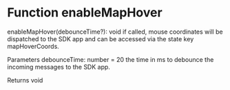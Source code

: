 # Function enableMapHover

enableMapHover(debounceTime?): void
if called, mouse coordinates will be dispatched to the SDK app and can be accessed via the state key mapHoverCoords.

Parameters
    debounceTime: number = 20
the time in ms to debounce the incoming messages to the SDK app.

Returns void